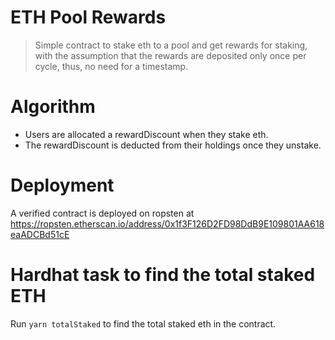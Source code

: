 # ETH Pool Rewards

> Simple contract to stake eth to a pool and get rewards for staking, with the assumption that the rewards are deposited only once per cycle, thus, no need for a timestamp.

# Algorithm

- Users are allocated a rewardDiscount when they stake eth.
- The rewardDiscount is deducted from their holdings once they unstake.

# Deployment

A verified contract is deployed on ropsten at https://ropsten.etherscan.io/address/0x1f3F126D2FD98DdB9E109801AA618eaADCBd51cE

# Hardhat task to find the total staked ETH

Run `yarn totalStaked` to find the total staked eth in the contract.

